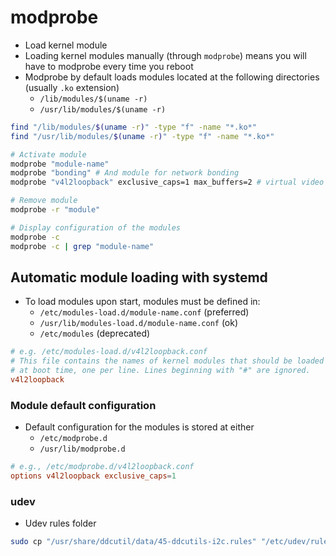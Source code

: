 # modprobe

- Load kernel module
- Loading kernel modules manually (through `modprobe`) means you will have to modprobe every time you reboot
- Modprobe by default loads modules located at the following directories (usually `.ko` extension)
  - `/lib/modules/$(uname -r)`
  - `/usr/lib/modules/$(uname -r)`

```sh
find "/lib/modules/$(uname -r)" -type "f" -name "*.ko*"
find "/usr/lib/modules/$(uname -r)" -type "f" -name "*.ko*"
```

```sh
# Activate module
modprobe "module-name"
modprobe "bonding" # And module for network bonding
modprobe "v4l2loopback" exclusive_caps=1 max_buffers=2 # virtual video devices

# Remove module
modprobe -r "module"

# Display configuration of the modules
modprobe -c
modprobe -c | grep "module-name"
```

## Automatic module loading with systemd

- To load modules upon start, modules must be defined in:
  - `/etc/modules-load.d/module-name.conf` (preferred)
  - `/usr/lib/modules-load.d/module-name.conf` (ok)
  - `/etc/modules` (deprecated)

```conf
# e.g. /etc/modules-load.d/v4l2loopback.conf
# This file contains the names of kernel modules that should be loaded
# at boot time, one per line. Lines beginning with "#" are ignored.
v4l2loopback
```

### Module default configuration

- Default configuration for the modules is stored at either
  - `/etc/modprobe.d`
  - `/usr/lib/modprobe.d`

```conf
# e.g., /etc/modprobe.d/v4l2loopback.conf
options v4l2loopback exclusive_caps=1
```

### udev

- Udev rules folder

```sh
sudo cp "/usr/share/ddcutil/data/45-ddcutils-i2c.rules" "/etc/udev/rules.d" # Copy the udev rule for the new group to rules.d
```
